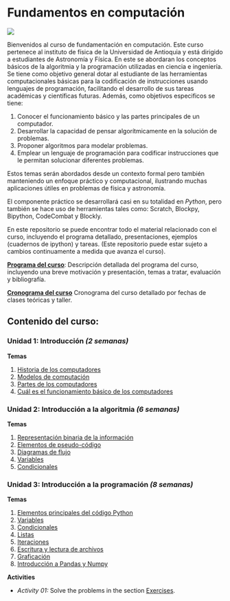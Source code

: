 # Fundamentos en computación

![](https://raw.githubusercontent.com/jacallem94/Fund.-Computaci-n/main/Figures/FundComp.png)

Bienvenidos al curso de fundamentación en computación. Este curso pertenece al instituto de física de la Universidad de Antioquia y está dirigido a estudiantes de Astronomía y Física. En este se abordaran los conceptos básicos de la algoritmia y la programación utilizadas en ciencia e ingeniería. Se tiene como objetivo general dotar al estudiante de las herramientas computacionales básicas para la codificación de instrucciones usando lenguajes de programación, facilitando el desarrollo de sus tareas académicas y científicas futuras. Además, como objetivos especificos se tiene:

1. Conocer el funcionamiento básico y las partes principales de un computador.
2. Desarrollar la capacidad de pensar algorítmicamente en la solución de problemas.
3. Proponer algoritmos para modelar problemas.
4. Emplear un lenguaje de programación para codificar instrucciones que le permitan solucionar diferentes problemas. 

Estos temas serán abordados desde un contexto formal pero también manteniendo un enfoque práctico y computacional, ilustrando muchas aplicaciones útiles en problemas de física y astronomía.

El componente práctico se desarrollará casi en su totalidad en *Python*, pero también se hace uso de herramientas tales como: Scratch, Blockpy, Bipython, CodeCombat y Blockly. 

En este repositorio se puede encontrar todo el material relacionado con el curso, incluyendo el programa detallado, presentaciones, ejemplos (cuadernos de ipython) y tareas. (Este repositorio puede estar sujeto a cambios continuamente a medida que avanza el curso).


[**Programa del curso**](https://github.com/jacallem94/Fund.-Computaci-n/blob/main/Document/Programa_Curso_Fundamentaci%C3%B3n_En_Computaci%C3%B3n(0302150).pdf):
Descripción detallada del programa del curso, incluyendo una breve motivación y presentación, temas a tratar, evaluación y bibliografía.

[**Cronograma del curso**](https://github.com/jacallem94/Fund.-Computaci-n/blob/main/Document/Cronograma_FundComputaci%C3%B3n_2022-1.pdf)
Cronograma del curso detallado por fechas de clases teóricas y taller.

Contenido del curso:
--------------------

### Unidad 1: **Introducción** *(2 semanas)*
**Temas**
1. [Historia de los computadores]()
2. [Modelos de computación]()
3. [Partes de los computadores]()
4. [Cuál es el funcionamiento básico de los computadores]()

### Unidad 2: **Introducción a la algoritmia** *(6 semanas)*
**Temas**
1. [Representación binaria de la información]()
2. [Elementos de pseudo-código]()
3. [Diagramas de flujo]()
4. [Variables]()
5. [Condicionales]() 

### Unidad 3: **Introducción a la programación** *(8 semanas)*
**Temas**
1. [Elementos principales del código Python]()
2. [Variables]()
3. [Condicionales]()
4. [Listas]()
5. [Iteraciones]()
6. [Escritura y lectura de archivos]()
7. [Graficación]()
8. [Introducción a Pandas y Numpy]()

**Activities**
- *Activity 01:* Solve the problems in the section [Exercises](https://github.com/sbustamante/ComputationalMethods/blob/master/material/Basic_exercises.ipynb). 

